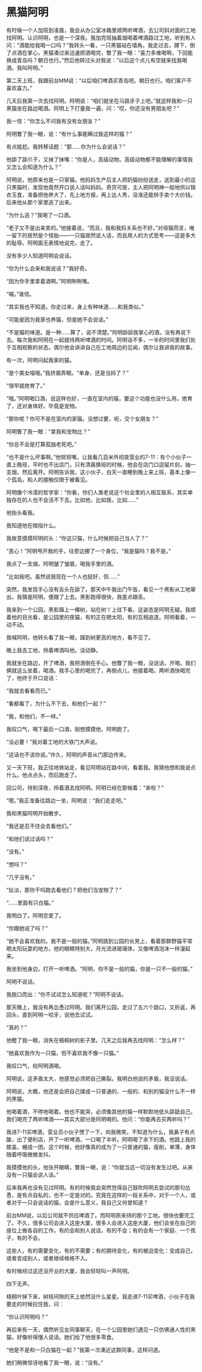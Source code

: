 # 黑猫阿明

有时候一个人加班到凌晨，我会从办公室冰箱里顺两听啤酒，去公司斜对面的工地找阿明。认识阿明，也是一个深夜。我加完班抽着烟喝着啤酒路过工地，听到有人问：“酒能给我喝一口吗？”我转头一看，一只黑猫站在墙角。我走过去，蹲下，倒了点酒在掌心，黑猫凑过来迅速把酒喝完，瞥了我一眼：“喜力多难喝啊，下回能换成青岛吗？朝日也行。”然后他转过头对我说：“以后这个点儿有空就来找我喝酒。我叫阿明。” 

第二天上班，我跟前台MM说：“以后咱们啤酒买青岛吧。朝日也行。咱们客户不喜欢喜力。” 

几天后我第一次去找阿明。阿明说：“咱们就坐在马路牙子上吧。”就这样我和一只黑猫坐在路边喝酒。阿明上下打量我一遍，问：“哎，你还没有男朋友吧？” 

我一惊：“你怎么不问我有没有女朋友？” 

阿明瞥了我一眼，说：“有什么事能瞒过我这样的猫？” 

有点尴尬。我转移话题：“那……你为什么会说话？” 

他舔了舔爪子，又抹了抹嘴：“你是人，高级动物。高级动物都不能理解的事情我又怎么会知道为什么？” 

阿明说，他原来也是一只家猫。他妈妈生产后主人把奶猫纷纷送走，送到最小的这只黑猫时，发现他竟然开口说人话叫妈妈。奇货可居，主人把阿明神一般地供以锦衣玉食，准备把他养大了，先上地方报，再上达人秀，没准还能转手卖个大价钱。后来他从那个家里逃了出来。 

“为什么逃？”我喝了一口酒。 

“老子又不是出来卖的。”他接着说，“而且，我和我妈关系也不好。”对母猫而言，唯一留下的居然是个怪胎——一只猫居然说人话，而且用人的方式思考——这是多大的耻辱。阿明面无表情地说完，走了。 

没有多少人知道阿明会说话。 

“你为什么会来和我说话？”我好奇。 

“因为你手里拿着酒啊。”阿明咧咧嘴。 

“嘁。”谁信。 

“其实我也不知道。你走过来，身上有种味道……和我类似。” 

“可能是因为我家也养猫，但是她不会说话。” 

“不是猫的味道。是一种……算了，说不清楚。”阿明舔舔我掌心的酒，没有再说下去。每次我和阿明在一起就待两听啤酒的时间。阿明话不多，一半的时间里我们处于互相观察的状态。偶尔他会讲讲自己在工地周边的见闻，偶尔让我讲我的故事。 

有一次，阿明问起我家的猫。 

“是个美女喵哦。”我挤眉弄眼。“单身，还是当妈了？” 

“很早就绝育了。” 

“哦。”阿明喝口酒，说这样也好，一直在室内的猫，要这个功能也没什么用，绝育了，还对身体好。毕竟是宠物。 

“那你呢？你可不是在室内的家猫。没想过要，呃，交个女朋友？” 

阿明瞥了我一眼：“拿我和宠物比？” 

“你总不会是打算孤独老死吧。” 

“也不是什么坏事啊。”他努努嘴，让我看几百米外彻夜营业的7-11：有个小伙子一直上晚班，平时也不出店门，只有清晨换班的时候，他会在店门口逗留片刻，抽一支烟，然后离开。阿明告诉我，这小伙子，白天一直睡到晚上来上班，基本上像一个孤岛，和人的接触仅限于被看见。 

阿明像个冷漠的哲学家：“你看，你们人类老说这个社会里的人相互联系，其实单独存在的人也不会活不下去。比如他，比如我，比如……” 

他抬头看我。 

我知道他在暗指什么。 

我故意摸摸阿明的头：“你这只猫，什么时候把自己当人了？” 

“恶心！”阿明甩开我的手，往旁边挪了一个身位，“我是猫吗？我不是。” 

我点了一支烟，阿明皱了皱眉，喝我手里的酒。 

“比如我吧。虽然说我现在一个人也挺好，但……” 

突然，我发现手心没有舌头在舔了。那天中午我出门午饭，看见一个黑影从工地窜出。我猜是阿明，便跟了上去。黑影跑得很快，我差点跟丢。 

我来到一个公园，黑影蹿上一棵树，站在树丫上往下看。这姿态是阿明无疑。我顺着他的目光看，是公园里的夜猫，有的正在晒太阳，有的互相追逐。阿明看着，一动不动。 

我喊阿明，他转头看了我一眼，蹿到树更高的地方，看不见了。 

晚上我去工地，拎着啤酒叫他。没动静。 

我就坐在路边，开了啤酒，我把酒倒在手心。他瞥了我一眼，没说话，开喝。我们俩就这么坐着，喝酒。我手心里的喝完了，再倒点儿，他接着喝。两听酒快喝完了，他终于开口说话： 

“我就去看看而已。” 

“看都看了，为什么不下去，和他们一起？” 

“我，和他们，不一样。” 

我叹口气，喝下最后一口酒，刚想摸摸他，阿明跑了。 

“没必要！”我对着工地的大铁门大声说。 

“这话也不该你说。”许久，阿明的声音从门那边传来。 

又一天下班，我正往地铁站走，看见阿明站在路中间，看着我。我猜他想和我说点什么。他点点头，而后跑走了。 

回公司，待到深夜，拎着酒去找阿明。阿明已经在那候着：“来啦？” 

“嗯。”我正准备往路边一坐，阿明说：“我们走走吧。” 

我和黑猫阿明开始散步。 

“我还是忍不住会去看他们。” 

“和他们说过话吗？” 

“没有。” 

“想吗？” 

“几乎没有。” 

“扯淡，那你干吗跑去看他们？把他们当宠物了？” 

“……里面有只白猫。” 

我明白了。阿明恋爱了。 

“你跟她说了吗？” 

“她不会喜欢我的。我不是一般的猫。”阿明跳到公园的长凳上，看着那群野猫平常晒太阳玩耍的地方。他的眼睛特别大，月光流进玻璃体，又像啤酒泡沫一样漫起来。

我坐到他身边，打开一听啤酒。“阿明，你不是一般的猫，你是一只不一般的猫。” 

阿明不说话。 

我脱口而出：“你不试试怎么知道呢？”阿明不说话。 

那天晚上，我没有再怂恿过阿明。我们离开公园，走过了五六个路口，又折返，再回头，直到阿明一咬牙，说他去试试。 

“真的？” 

他瞪了我一眼，消失在梧桐树的影子里。几天之后我再去找阿明：“怎么样？” 

“她喜欢我作为一只猫，但不喜欢我不像一只猫。” 

我叹口气，给阿明酒喝。 

阿明说，这矛盾太大，他感觉必须把自己撕裂。我明白他说的矛盾，我没说话。 

阿明说，大概，他还是会把自己揉成一只普通的、一般的、和别的猫没什么不一样的黑猫。 

他喝着酒，不停地喝着。他也不能哭，必须像其他的猫一样默默地低头舔舐自己。我们喝完了两听啤酒——其实大部分是阿明喝的。他问：“你能再去买两听吗？” 

我进7-11买啤酒，营业员小伙子愣了一下，向我微笑。不知道为什么，我鼻子有点酸，出了便利店，开了一听啤酒，一口喝了半听。阿明喝了余下的酒。他跳上我的膝盖，蜷成一团。这个时候，他好像真的成为了一只普通的猫，瘦削，单薄，身体随着呼吸微微发抖。 

我摸摸他的头，他张开眼睛，瞥我一眼，说：“你就当这一切没有发生过吧。从来没有一只猫会说人话。” 

后来我再也没有见过阿明。有的时候我会突然觉得自己鼓吹阿明去尝试的那句怂恿，是有点自私的，也不一定是对的。究竟在这样的一段关系中，对于一个人，或者对于一只会说话的猫，会是什么意义，我自己又何曾知道？ 

前台MM说，以后公司就不供应啤酒了。而阿明原来待的那个工地，很快也要完工了。不久，很多公司会进入这座大厦，很多人会进入这座大厦，他们会坐在自己的座位上做各自的工作。有的会和别人说话，有的不会；有的会有一个家庭、一个孩子，有的不会。 

这些人，有的需要变化，有的不需要；有的期待变化，有的被迫变化：变成自己，或者变成别人，或者继续格格不入。 

有时候经过这还没开业的大厦，我会轻轻叫一声阿明。 

四下无声。 

梧桐叶掉下来，树枝间隙的天上依然没什么星星。我走进7-11买啤酒，小伙子在我要走的时候拉住我，问： 

“你认识阿明吗？” 

再后来有一天，偶然听见女同事聊天，在一个公园里她们遇见一只仿佛通人性的黑猫，好像听得懂人说话。她们给了他很多零食。 

“他是不是和一只白猫在一起？”我第一次凑近这群同事，这样问道。 

她们稍微惊讶地看了我一眼，说：“没有。”